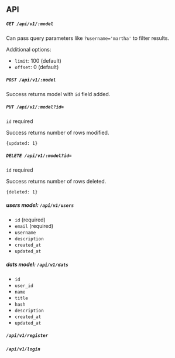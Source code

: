 ## API

##### ```GET /api/v1/:model```

Can pass query parameters like `?username='martha'` to filter results.

Additional options:

  * `limit`: 100 (default)
  * `offset`: 0 (default)

##### ```POST /api/v1/:model```

Success returns model with `id` field added.

##### ```PUT /api/v1/:model?id=```

`id` required

Success returns number of rows modified.
```
{updated: 1}
```

##### ```DELETE /api/v1/:model?id=```

`id` required

Success returns number of rows deleted.
```
{deleted: 1}
```

##### users model: ```/api/v1/users```

- `id` (required)
- `email` (required)
- `username`
- `description`
- `created_at`
- `updated_at`

##### dats model: ```/api/v1/dats```

- `id`
- `user_id`
- `name`
- `title`
- `hash`
- `description`
- `created_at`
- `updated_at`

#####  ```/api/v1/register```
#####  ```/api/v1/login```
